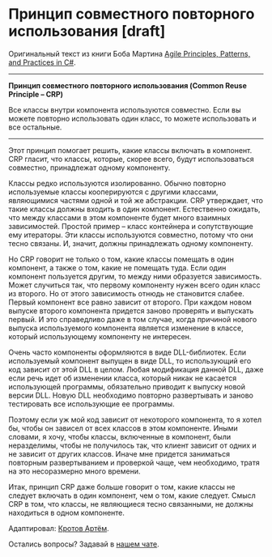 # Принцип совместного повторного использования [draft]

Оригинальный текст из книги Боба Мартина [Agile Principles, Patterns, and Practices in C#](https://www.amazon.com/Agile-Principles-Patterns-Practices-C/dp/0131857258).

---
**Принцип совместного повторного использования (Common Reuse Principle – CRP)**

Все классы внутри компонента используются совместно. Если вы можете повторно использовать один класс, то можете использовать и все остальные.

---

Этот принцип помогает решить, какие классы включать в компонент. CRP гласит, что классы, которые, скорее всего, будут использоваться совместно, принадлежат одному компоненту.

Классы редко используются изолированно. Обычно повторно используемые классы кооперируются с другими классами, являющимися частями одной и той же абстракции. CRP утверждает, что такие классы должны входить в один компонент. Естественно ожидать, что между классами в этом компоненте будет много взаимных зависимостей. Простой пример – класс контейнера и сопутствующие ему итераторы. Эти классы используются совместно, потому что они тесно связаны. И, значит, должны принадлежать одному компоненту.

Но CRP говорит не только о том, какие классы помещать в один компонент, а также о том, какие не помещать туда. Если один компонент пользуется другим, то между ними образуется зависимость. Может случиться так, что первому компоненту нужен всего один класс из второго. Но от этого зависимость отнюдь не становится слабее. Первый компонент все равно зависит от второго. При каждом новом выпуске второго компонента придется заново проверять и выпускать первый. И это справедливо даже в том случае, когда причиной нового выпуска используемого компонента является изменение в классе, который использующему компоненту не интересен.

Очень часто компоненты оформляются в виде DLL-библиотек. Если используемый компонент выпущен в виде DLL, то использующий его код зависит от этой DLL в целом. Любая модификация данной DLL, даже если речь идет об изменении класса, который никак не касается использующей программы, обязательно приводит к выпуску новой версии DLL. Новую DLL необходимо повторно развертывать и заново тестировать все использующие ее программы.

Поэтому если уж мой код зависит от некоторого компонента, то я хотел бы, чтобы он зависел от всех классов в этом компоненте. Иными словами, я хочу, чтобы классы, включенные в компонент, были неразделимы, чтобы не получилось так, что клиент зависит от одних и не зависит от других классов. Иначе мне придется заниматься повторным развертыванием и проверкой чаще, чем необходимо, тратя на это несоразмерно много времени.

Итак, принцип CRP даже больше говорит о том, какие классы не следует включать в один компонент, чем о том, какие следует. Смысл CRP в том, что классы, не являющиеся тесно связанными, не должны находиться в одном компоненте.

Адаптировал: [Кротов Артём](https://fb.com/artem.v.krotov).

Остались вопросы? Задавай в [нашем чате](https://t.me/technicalexcellenceru).
